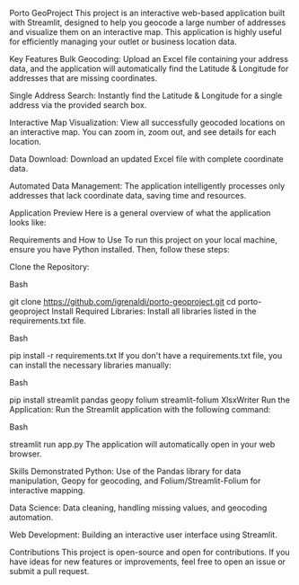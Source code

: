Porto GeoProject
This project is an interactive web-based application built with Streamlit, designed to help you geocode a large number of addresses and visualize them on an interactive map. This application is highly useful for efficiently managing your outlet or business location data.

Key Features
Bulk Geocoding: Upload an Excel file containing your address data, and the application will automatically find the Latitude & Longitude for addresses that are missing coordinates.

Single Address Search: Instantly find the Latitude & Longitude for a single address via the provided search box.

Interactive Map Visualization: View all successfully geocoded locations on an interactive map. You can zoom in, zoom out, and see details for each location.

Data Download: Download an updated Excel file with complete coordinate data.

Automated Data Management: The application intelligently processes only addresses that lack coordinate data, saving time and resources.

Application Preview
Here is a general overview of what the application looks like:

Requirements and How to Use
To run this project on your local machine, ensure you have Python installed. Then, follow these steps:

Clone the Repository:

Bash

git clone https://github.com/igrenaldi/porto-geoproject.git
cd porto-geoproject
Install Required Libraries:
Install all libraries listed in the requirements.txt file.

Bash

pip install -r requirements.txt
If you don't have a requirements.txt file, you can install the necessary libraries manually:

Bash

pip install streamlit pandas geopy folium streamlit-folium XlsxWriter
Run the Application:
Run the Streamlit application with the following command:

Bash

streamlit run app.py
The application will automatically open in your web browser.

Skills Demonstrated
Python: Use of the Pandas library for data manipulation, Geopy for geocoding, and Folium/Streamlit-Folium for interactive mapping.

Data Science: Data cleaning, handling missing values, and geocoding automation.

Web Development: Building an interactive user interface using Streamlit.

Contributions
This project is open-source and open for contributions. If you have ideas for new features or improvements, feel free to open an issue or submit a pull request.
